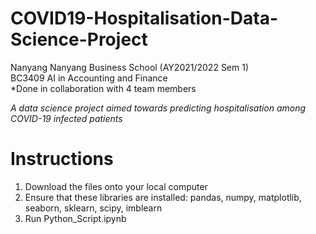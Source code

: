# COVID19-Hospitalisation-Data-Science-Project
Nanyang Nanyang Business School (AY2021/2022 Sem 1)  
BC3409 AI in Accounting and Finance  
*Done in collaboration with 4 team members  

*A data science project aimed towards predicting hospitalisation among COVID-19 infected patients*
# Instructions
1. Download the files onto your local computer
2. Ensure that these libraries are installed: pandas, numpy, matplotlib, seaborn, sklearn, scipy, imblearn
3. Run Python_Script.ipynb 

